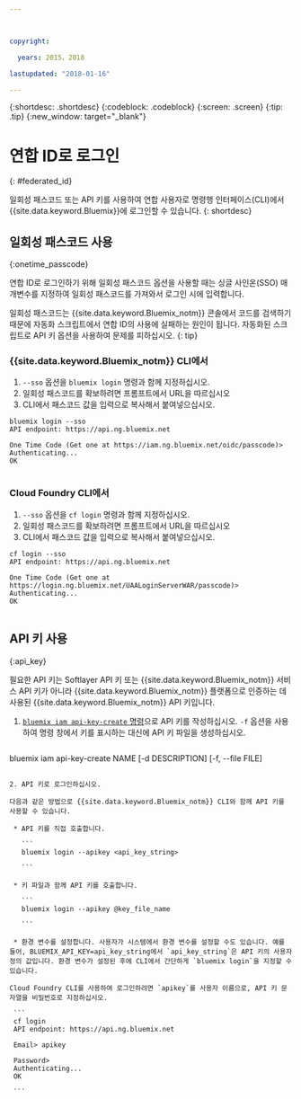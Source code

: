 ```yaml
---



copyright:

  years: 2015，2018

lastupdated: "2018-01-16"

---
```


{:shortdesc: .shortdesc}
{:codeblock: .codeblock}
{:screen: .screen}
{:tip: .tip}
{:new_window: target="_blank"}

# 연합 ID로 로그인
{: #federated_id}

일회성 패스코드 또는 API 키를 사용하여 연합 사용자로 명령행 인터페이스(CLI)에서 {{site.data.keyword.Bluemix}}에 로그인할 수 있습니다. 
{: shortdesc}

## 일회성 패스코드 사용
{:onetime_passcode}

연합 ID로 로그인하기 위해 일회성 패스코드 옵션을 사용할 때는 싱글 사인온(SSO) 매개변수를 지정하여 일회성 패스코드를 가져와서 로그인 시에 입력합니다. 

일회성 패스코드는 {{site.data.keyword.Bluemix_notm}} 콘솔에서 코드를 검색하기 때문에 자동화 스크립트에서 연합 ID의 사용에 실패하는 원인이 됩니다. 자동화된 스크립트로 API 키 옵션을 사용하여 문제를 피하십시오. 
{: tip}

### {{site.data.keyword.Bluemix_notm}} CLI에서
1. `--sso` 옵션을 `bluemix login` 명령과 함께 지정하십시오.
2. 일회성 패스코드를 확보하려면 프롬프트에서 URL을 따르십시오
3. CLI에서 패스코드 값을 입력으로 복사해서 붙여넣으십시오.
    
  ``` 
  bluemix login --sso
  API endpoint: https://api.ng.bluemix.net
      
  One Time Code (Get one at https://iam.ng.bluemix.net/oidc/passcode)> 
  Authenticating...
  OK
      
  ```
  
### Cloud Foundry CLI에서
1. `--sso` 옵션을 `cf login` 명령과 함께 지정하십시오. 
2. 일회성 패스코드를 확보하려면 프롬프트에서 URL을 따르십시오 
3. CLI에서 패스코드 값을 입력으로 복사해서 붙여넣으십시오. 
    
  ```
  cf login --sso
  API endpoint: https://api.ng.bluemix.net
      
  One Time Code (Get one at https://login.ng.bluemix.net/UAALoginServerWAR/passcode)>
  Authenticating...
  OK
      
  ```

## API 키 사용
{:api_key}

필요한 API 키는 Softlayer API 키 또는 {{site.data.keyword.Bluemix_notm}} 서비스 API 키가 아니라 {{site.data.keyword.Bluemix_notm}} 플랫폼으로 인증하는 데 사용된 {{site.data.keyword.Bluemix_notm}} API 키입니다.

1. [`bluemix iam api-key-create` 명령](/docs/cli/reference/bluemix_cli/bx_cli.html#bluemix_iam_api_key_create)으로 API 키를 작성하십시오. `-f` 옵션을 사용하여 명령 창에서 키를 표시하는 대신에 API 키 파일을 생성하십시오.

   ```
bluemix iam api-key-create NAME [-d DESCRIPTION] [-f, --file FILE]
  
   ```

2. API 키로 로그인하십시오. 

  다음과 같은 방법으로 {{site.data.keyword.Bluemix_notm}} CLI와 함께 API 키를 사용할 수 있습니다.
    
    * API 키를 직접 호출합니다.
  
      ```
      bluemix login --apikey <api_key_string>
    
      ```
    
    * 키 파일과 함께 API 키를 호출합니다. 
  
      ```
      bluemix login --apikey @key_file_name
    
      ```
    
    * 환경 변수를 설정합니다. 사용자가 시스템에서 환경 변수를 설정할 수도 있습니다. 예를 들어, BLUEMIX_API_KEY=api_key_string에서 `api_key_string`은 API 키의 사용자 정의 값입니다. 환경 변수가 설정된 후에 CLI에서 간단하게 `bluemix login`을 지정할 수 있습니다. 
  
  Cloud Foundry CLI를 사용하여 로그인하려면 `apikey`를 사용자 이름으로, API 키 문자열을 비밀번호로 지정하십시오.

    ```
    cf login
    API endpoint: https://api.ng.bluemix.net
  
    Email> apikey
  
    Password>
    Authenticating...
    OK
  
    ```
